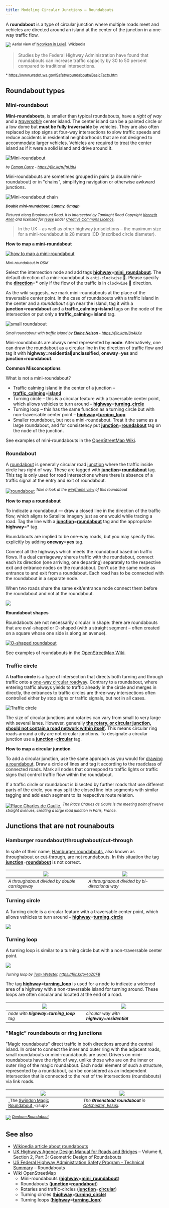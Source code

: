 ```yaml
---
title: Modeling Circular Junctions – Roundabouts
---
```


A **roundabout** is a type of circular junction where multiple roads meet and vehicles are directed around an island at the center of the junction in a one-way traffic flow.

![](../../images/intersection-modeling/roundabouts/roundabout_notviken.jpg)
<sup>Aerial view of [Notviken in Luleå](https://sv.wikipedia.org/wiki/Notviken). Wikipedia</sup>

> Studies by the Federal Highway Administration have found that roundabouts can increase traffic capacity by 30 to 50 percent compared to traditional intersections.

<sup> \*&nbsp;<https://www.wsdot.wa.gov/Safety/roundabouts/BasicFacts.htm></sup>

## Roundabout types

### Mini-roundabout

**Mini-roundabouts**, is smaller than typical roundabouts, have a _right of way_ and a _[traversable](https://wiki.openstreetmap.org/wiki/Traversable)_ center island. The center island can be a painted circle or a low dome but **must be fully traversable** by vehicles. They are also often replaced by stop signs at four-way intersections to slow traffic speeds and reduce accidents in residential neighborhoods that are not designed to accommodate larger vehicles. Vehicles are required to treat the center island as if it were a solid island and drive around it.

![Mini-roundabout](../../images/intersection-modeling/roundabouts/roundabout_mini_roundabout.jpg)

<sup>_by [Eamon Curry](https://www.flickr.com/photos/eamoncurry/) - <https://flic.kr/p/fpUthJ>_</sup>

Mini-roundabouts are sometimes grouped in pairs (a double mini-roundabout) or in "chains", simplifying navigation or otherwise awkward junctions.

![Mini-roundabout chain](../../images/intersection-modeling/roundabouts/roundabout_mini_roundabout_chain.jpg)

<sup>_**Double mini-roundabout, Lammy, Omagh**_</sup>

<sup>_Pictured along Brookmount Road. It is intersected by Tamlaght Road Copyright [Kenneth Allen](http://www.geograph.ie/profile/2282) and licensed for [reuse](http://www.geograph.ie/reuse.php?id=3062935) under [Creative Commons Licence](http://creativecommons.org/licenses/by-sa/2.0/)._</sup>

> In the UK – as well as other highway jurisdictions – the maximum size for a mini-roundabout is 28 meters ICD (inscribed circle diameter).

**How to map a mini-roundabout**

[![][72941a36]][72941a36]

<sup>_Mini-roundabout in OSM_</sup>

  [72941a36]: ../../images/intersection-modeling/roundabouts/roundabout_mapping_mini_roundabout.png "how to map a mini-roundabout"

Select the intersection node and add tags **[highway][1108080d]**=**[mini_roundabout][11be223c]**. The default direction of a mini-roundabout is `anti-clockwise` 🔄. Please specify the **[direction](https://wiki.openstreetmap.org/wiki/Key:direction)**=**\*** only if the flow of the traffic is in `clockwise` 🔁 direction. 

As the wiki suggests, we mark mini-roundabouts at the place of the traversable center point. In the case of roundabouts with a traffic island in the center and a _roundabout_ sign near the island, tag it with a **junction**=**roundabout** and a **traffic_calming**=**island** tags on the node of the intersection or put only a **traffic_calming**=**island** tag.

![][7c512a18]

<sup>_Small roundabout with traffic island by **[Elaine Nelson](https://www.flickr.com/photos/epersonae/)** - <https://flic.kr/p/8n4kXv>_</sup>

  [7c512a18]: ../../images/intersection-modeling/roundabouts/roundabout_small.jpg "small roundabout"

Mini-roundabouts are always need represented by **node**. Alternatively, one can draw the roundabout as a circular line in the direction of traffic flow and tag it with  **highway=residential\|unclassified**, **oneway**=**yes** and **junction**=**roundabout**.

**Common Misconceptions**

What is not a mini-roundabout?

-   Traffic calming island in the center of a junction – **[traffic_calming](https://wiki.openstreetmap.org/wiki/Key:traffic_calming)**=**[island](https://wiki.openstreetmap.org/wiki/Tag:traffic_calming%3Disland)**
-   Turning circle – this is a circular feature with a traversable center point, which allows vehicles to turn around –  **[highway][1108080d]**=**[turning_circle][496a5a09]**
-   Turning loop – this has the same function as a turning circle but with non-traversable center point –  **[highway][1108080d]**=**[turning_loop][e1236adf]**
-   Smaller roundabout, but not a mini-roundabout. Treat it the same as a large roundabout, and for consistency put  **[junction][f14df547]**=**[roundabout][bca8053e]** tag on the node of the junction.

[1108080d]: https://wiki.openstreetmap.org/wiki/Key:highway

[e1236adf]: https://wiki.openstreetmap.org/wiki/Tag:highway%3Dturning_loop

[496a5a09]: https://wiki.openstreetmap.org/wiki/Tag:highway%3Dturning_circle

[bca8053e]: https://wiki.openstreetmap.org/wiki/Tag:junction%3Droundabout

[f14df547]: https://wiki.openstreetmap.org/wiki/Key:junction

See examples of mini-roundabouts in the [OpenStreetMap Wiki](https://wiki.openstreetmap.org/wiki/Tag:highway%3Dmini_roundabout#Mini-roundabouts).

### Roundabout

A [roundabout](https://en.wikipedia.org/wiki/Roundabout) is generally circular road [junction](https://wiki.openstreetmap.org/wiki/Junctions) where the traffic inside circle has right of way. These are tagged with **[junction][f14df547]**=**[roundabout](https://wiki.openstreetmap.org/wiki/Tag:junction%3Droundabout)** tag. This tag is only used for road intersections where there is absence of a traffic signal at the entry and exit of roundabout.

[![roundabout][108eb915]][108eb915]
<sup>_Take a look at the [wireframe view][c134f465] of this roundabout_</sup>

  [108eb915]: ../../images/intersection-modeling/roundabouts/roundabout.png "roundabout"
  [c134f465]: ../../images/intersection-modeling/roundabouts/roundabout_wireframe.png "wireframe view"

**<a id="how-to-map-roundabout"></a>How to map a roundabout**

To indicate a roundabout — draw a closed line in the direction of the traffic flow, which aligns to Satellite imagery just as one would while tracing a road. Tag the line with a **[junction][f14df547]**=**[roundabout](https://wiki.openstreetmap.org/wiki/Tag:junction%3Droundabout)**  tag and the appropriate **highway**=**\*** tag.

Roundabouts are implied to be one-way roads, but you may specify this explicitly by adding **[oneway](https://wiki.openstreetmap.org/wiki/Key:oneway)**=**[yes](https://wiki.openstreetmap.org/wiki/Tag:oneway%3Dyes)** tag.

Connect all the highways which meets the roundabout based on traffic flows. If a dual carriageway shares traffic with the roundabout, connect each its direction (one arriving, one departing) separately to the respective exit and entrance nodes on the roundabout. Don’t use the same node as entrance to and exit from a roundabout. Each road has to be connected with the roundabout in a separate node.

When two roads share the same exit/entrance node connect them before the roundabout and not at the roundabout.

[![][8c17feb2]][8c17feb2]

  [8c17feb2]: ../../images/intersection-modeling/roundabouts/roundabout_pinch_ways.png

**Roundabout shapes**

Roundabouts are not necessarily circular in shape: there are roundabouts that are oval-shaped or D-shaped (with a straight segment – often created on a square whose one side is along an avenue).

[![][c4d4f134]][c4d4f134]

  [c4d4f134]: ../../images/intersection-modeling/roundabouts/roundabout_o_shape.png "O-shaped roundabout"

See examples of roundabouts in the [OpenStreetMap Wiki](https://wiki.openstreetmap.org/wiki/Tag:junction%3Droundabout#Roundabouts).

### Traffic circle

A **traffic circle** is a type of intersection that directs both turning and through traffic onto a [one-way circular roadway](https://www.openstreetmap.org/user/daniel-j-h/diary/40101). Contrary to a roundabout, where entering traffic always yields to traffic already in the circle and merges in directly, the entrances to traffic circles are three-way intersections often controlled either by stop signs or traffic signals, but not in all cases.

![][bceeea1b]

  [bceeea1b]: ../../images/intersection-modeling/roundabouts/roundabout_traffic_circle.png "Traffic circle"

The size of circular junctions and rotaries can vary from small to very large with several lanes. However, generally **<u> the rotary, or circular junction, should not contain a road network within itself</u>**. This means circular ring roads around a city are not circular junctions. To designate a circular junction use a **[junction][f14df547]**=**[circular][d11d94d4]** tag.

  [d11d94d4]: https://wiki.openstreetmap.org/wiki/Tag:junction%3Dcircular

**How to map a circular junction**

To add a circular junction, use the same approach as you would for [drawing a roundabout](#how-to-map-roundabout). Draw a circle of lines and tag it according to the roadclass of connected roads. Mark all nodes that correspond to traffic lights or traffic signs that control traffic flow within the roundabout.

If a traffic circle or roundabout is bisected by further roads that use different parts of the circle, you may split the closed line into segments with similar tagging and add each segment to its respective route relation.

[![][8d6d5862]][8d6d5862]
<sup>_The Place Charles de Gaulle is the meeting point of twelve straight avenues, creating a large road junction in Paris, France._</sup>

  [8d6d5862]: ../../images/intersection-modeling/roundabouts/roundabout_traffic_circle_paris.png "Place Charles de Gaulle."

## Junctions that are not rounabouts

### Hamburger roundabout/throughabout/cut-through

In spite of their name, [Hamburger roundabouts](https://wiki.openstreetmap.org/wiki/Hamburger_roundabout), also known as [throughabout or cut-through](http://en.wikipedia.org/wiki/Roundabout#Hamburger_roundabout), are not roundabouts. In this situation the tag **[junction][f14df547]**=**[roundabout](https://wiki.openstreetmap.org/wiki/Tag:junction%3Droundabout)** is not correct.

|[![][2ff2d8eb]][2ff2d8eb]|[![][b421c5e4]][b421c5e4]|
|---|---|
|<sup>_A throughabout divided by double carriageway_</sup>|<sup>_A throughabout divided by bi-directional way_</sup>|

  [2ff2d8eb]: ../../images/intersection-modeling/roundabouts/roundabout_throughabout_kyiv.png
  [b421c5e4]: ../../images/intersection-modeling/roundabouts/roundabout_throughabout.png

### Turning circle

A Turning circle is a circular feature with a traversable center point, which allows vehicles to turn around – **[highway][1108080d]**=**[turning_circle][496a5a09]**

[![][86003e49]][86003e49]

  [86003e49]: ../../images/intersection-modeling/roundabouts/roundabout_turning_circle.png

### Turning loop

A turning loop is similar to a turning circle but with a non-traversable center point.

![](../../images/intersection-modeling/roundabouts/roundabout_turning_loop.jpg)

<sup>_Turning loop by [Tony Webster](https://www.flickr.com/photos/diversey/), <https://flic.kr/p/4aZCFB>_</sup>

The tag **[highway][1108080d]**=**[turning_loop][e1236adf]** is used for a node to indicate a widened area of a highway with a non-traversable island for turning around. These loops are often circular and located at the end of a road.

|[![][aaf28646]][aaf28646]|[![][41dbfb48]][41dbfb48]|
|---|---|
|<sup>_node with **highway**=**turning_loop** tag_</sup>|<sup>_circular way with **highway**=**residential**_</sup>|

  [41dbfb48]: ../../images/intersection-modeling/roundabouts/roundabout_turning_loop_circle.png

  [aaf28646]: ../../images/intersection-modeling/roundabouts/roundabout_turning_loop_node.png

### "Magic" roundabouts or ring junctions

"Magic roundabouts" direct traffic in both directions around the central island. In order to connect the inner and outer ring with the adjacent roads, small roundabouts or mini-roundabouts are used. Drivers on mini-roundabouts have the right of way, unlike those who are on the inner or outer ring of the magic roundabout. Each nodal element of such a structure, represented by a roundabout, can be considered as an independent intersection that is connected to the rest of the intersections (roundabouts) via link roads.

|[![][834623ed]][834623ed]|[![][bbc5e25f]][bbc5e25f]|
|---|---|
|<sup>_The [Swindon Magic Roundabout](https://en.wikipedia.org/wiki/Magic&#95;Roundabout&#95;&#40;Swindon&#41;)_</sup>|<sup>_The **Greenstead roundabout** in [Colchester, Essex](https://en.wikipedia.org/wiki/Colchester)._</sup>|

[![][8c1b9238]][8c1b9238]
<sup>_[Denham Roundabout](https://en.wikipedia.org/wiki/Denham_Roundabout)_</sup>

  [834623ed]: ../../images/intersection-modeling/roundabouts/roundabout_magic_swindon.png
  [bbc5e25f]: ../../images/intersection-modeling/roundabouts/roundabout_magic__colchester.png

  [8c1b9238]: ../../images/intersection-modeling/roundabouts/roundabout_magic_swindon_denham.png

## See also

-   [Wikipedia article about roundabouts](http://en.wikipedia.org/wiki/Roundabout)
-   [UK Highways Agency Design Manual for Roads and Bridges](http://www.standardsforhighways.co.uk/dmrb/vol6/section2/td1607.pdf) – Volume 6, Section 2, Part 3: Geometric Design of Roundabouts
-   [US Federal Highway Administration Safety Program - Technical Summary](http://safety.fhwa.dot.gov/intersection/roundabouts/fhwasa10006/) – Roundabouts
-   Wiki OpenStreetMap
    -   Mini-roundabouts (**[highway][1108080d]**=**[mini_roundabout][11be223c]**)
    -   Roundabouts (**[junction][f14df547]**=**[roundabout][bca8053e]**)
    -   Rotaries and traffic-circles (**[junction][f14df547]**=**[circular][d11d94d4]**)
    -   Turning circles (**[highway][1108080d]**=**[turning_circle][496a5a09]**)
    -   Turning loops (**[highway][1108080d]**=**[turning_loop][e1236adf]**)

[11be223c]: https://wiki.openstreetmap.org/wiki/Tag:highway%3Dmini_roundabout
